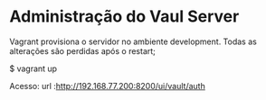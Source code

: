 # Administração do Vaul Server

Vagrant provisiona o servidor no ambiente development. Todas as alterações são perdidas após o restart;


$ vagrant up



Acesso:
  url :http://192.168.77.200:8200/ui/vault/auth
